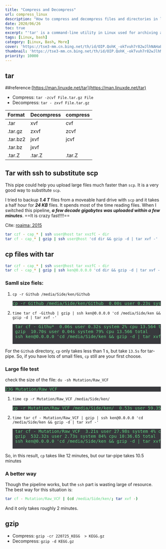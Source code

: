 ```yaml
---
title: "Compress and Decompress"
url: compress_linux
description: "How to compress and decompress files and directories in linux command lines"
date: 2020/06/26
toc: true
excerpt: "'tar' is a command-line utility in Linux used for archiving and compressing files and directories into a single file. It stands for 'tape archive' and can create files in various formats, including .tar, .tar.gz, and .tar.bz2. It can also extract files from archives and display their contents.<a title='chatgpt'> Who said this?<a>"
tags: [Linux, bash]
category: [Linux, Bash, More]
cover: 'https://tse3-mm.cn.bing.net/th/id/OIP.QohK_-okTvuh7r82wJlhNAHaE9?w=465&h=180'
thumbnail: 'https://tse3-mm.cn.bing.net/th/id/OIP.QohK_-okTvuh7r82wJlhNAHaE9?w=180&h=180'
priority: 10000
---
```


## tar

##reference:[https://man.linuxde.net/tar](https://man.linuxde.net/tar)


- Compress:
  `tar -zcvf File.tar.gz File`
- Decompress:
  `tar - zxvf File.tar.gz`

|Format|Decompress|compress|
|:-|:-|:-|
|.tar|xvf|cvf|
|.tar.gz|zxvf|zcvf|
|.tar.bz2|jxvf|jcvf|
|.tar.bz|jxvf|
|.tar.Z|.tar.Z|.tar.Z|


## Tar with ssh to substitute scp

This pipe could help you upload large files much faster than `scp`. It is a very good way to substitute `scp`.

I tried to backup ***1.4 T*** files from a moveable hard drive with `scp` and it takes a half hour for ***24 KB*** files. It spends most of the time reading files.
When I switched this pipeline, ***a few decade gigabytes was uploaded within a few minutes***. ==It is crazy fast!!!!==

Cite: [roaima; 2015](https://unix.stackexchange.com/questions/238152/why-is-scp-so-slow-and-how-to-make-it-faster)
```bash
tar czf - cap_* | ssh user@host tar xvzfC - dir
tar cf - cap_* | gzip | ssh user@host 'cd dir && gzip -d | tar xvf -'
```

## cp files with tar

```bash
tar czf - cap_* | ssh user@host tar xvzfC - dir
tar cf - cap_* | gzip | ssh ken@0.0.0.0 'cd dir && gzip -d | tar xvf -'
```

### Samll size fiels:


1. `cp -r Github /media/Side/ken/Github`
    <pre>cp -r Github /media/Side/ken/Github  0.00s user 0.23s system 27% cpu 0.835 total</pre>
2. `time tar cf -Github | gzip | ssh ken@0.0.0.0 'cd /media/Side/ken && gzip -d | tar xvf -'`
    <pre>
    tar cf - Githu*  0.06s user 0.32s system 2% cpu 13.564 total
    gzip  10.70s user 0.04s system 79% cpu 13.566 total
    ssh ken@0.0.0.0 'cd /media/Side/ken && gzip -d | tar xvf -'  0.59s user 0.26s system 6% cpu 13.567 total
    </pre>

For the `Github` directory, `cp` only takes less than 1 s, but take `13.5s` for tar-pipe. So, if you have lots of small files, `cp` still are your first choose.

### Large file test

check the size of the file: `du -sh Mutation/Raw_VCF`
    <pre>23G	Mutation/Raw_VCF</pre>

1. `time cp -r Mutation/Raw_VCF /media/Side/ken/`
    <pre>cp -r Mutation/Raw_VCF /media/Side/ken/  0.53s user 59.35s system 7% cpu 12:31.78 total</pre>
2. `time tar cf - Mutation/Raw_VCF | gzip | ssh ken@0.0.0.0 'cd /media/Side/ken && gzip -d | tar xvf -'`
    <pre>
    tar cf - Mutation/Raw_VCF  3.21s user 27.98s system 4% cpu 10:36.64 total
    gzip  532.32s user 2.73s system 84% cpu 10:36.65 total
    ssh ken@0.0.0.0 'cd /media/Side/ken && gzip -d | tar xvf -'  18.95s user 7.16s system 4% cpu 10:36.65 total
    </pre>

So, in this result, `cp` takes like 12 minutes, but our tar-pipe takes 10.5 minutes

### A better way

Though the pipeline works, but the `ssh` part is wasting large of resource. The best way for this situation is:

```bash
tar cf - Mutation/Raw_VCF | (cd /media/Side/ken/; tar xvf -)
```

And it only takes roughly 2 minutes.


## gzip

- Compress:
`gzip -cr 220725_KEGG  > KEGG.gz`
- Decompress:
`gzip -d KEGG.gz`



<style>
pre {
  background-color:#38393d;
  color: #5fd381;
}
</style>
